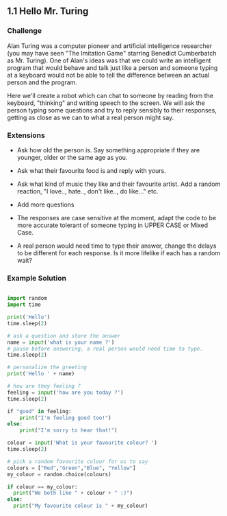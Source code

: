 ## 1.1 Hello Mr. Turing

### Challenge

Alan Turing was a computer pioneer and artificial intelligence researcher (you may have seen "The Imitation Game" starring
Benedict Cumberbatch as Mr. Turing). One of Alan's ideas was that we could write an
intelligent program that would behave and talk just like a person and someone typing at a
keyboard would not be able to tell the difference between an actual person and the program.

Here we'll create a robot which can chat to someone by reading from the keyboard, "thinking" and
writing speech to the screen. We will ask the person typing some questions and try to
reply sensibly to their responses, getting as close as we can to what a real person might
say.


### Extensions

* Ask how old the person is. Say something appropriate if they are younger, older
or the same age as you.

* Ask what their favourite food is and reply with yours.

* Ask what kind of music they like and their favourite artist. Add a random reaction,
"I love.., hate.., don't like.., do like..." etc.

* Add more questions

* The responses are case sensitive at the moment, adapt the code to be more accurate
tolerant of someone typing in UPPER CASE or Mixed Case.

* A real person would need time to type their answer, change the delays to be different
for each response. Is it more lifelike if each has a random wait?


### Example Solution

```python

import random
import time

print('Hello')
time.sleep(2)

# ask a question and store the answer
name = input('what is your name ?')
# pause before answering, a real person would need time to type.
time.sleep(2)

# personalize the greeting
print('Hello ' + name)

# how are they feeling ?
feeling = input('how are you today ?')
time.sleep(2)

​if "good" in feeling:
    print("I'm feeling good too!")
else:
    print("I'm sorry to hear that!")

colour = input('What is your favourite colour? ')
time.sleep(2)

# pick a random favourite colour for us to say
colours = ["Red","Green","Blue", "Yellow"]
my_colour = random.choice(colours)

if colour == my_colour:
  print("We both like " + colour + " :)")
else:  
  print("My favourite colour is " + my_colour)

```
